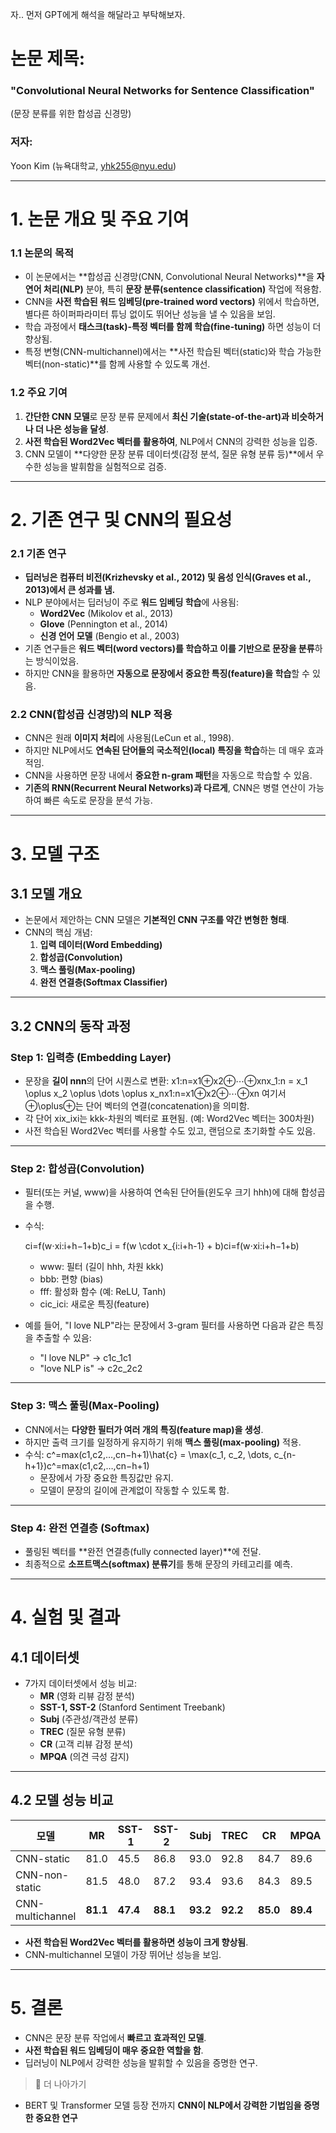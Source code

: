 
자.. 먼저 GPT에게 해석을 해달라고 부탁해보자. 

# **논문 제목:**

### **"Convolutional Neural Networks for Sentence Classification"**

(문장 분류를 위한 합성곱 신경망)

### **저자:**

Yoon Kim (뉴욕대학교, yhk255@nyu.edu)

---

# **1. 논문 개요 및 주요 기여**

### **1.1 논문의 목적**

- 이 논문에서는 **합성곱 신경망(CNN, Convolutional Neural Networks)**을 **자연어 처리(NLP)** 분야, 특히 **문장 분류(sentence classification)** 작업에 적용함.
- CNN을 **사전 학습된 워드 임베딩(pre-trained word vectors)** 위에서 학습하면, 별다른 하이퍼파라미터 튜닝 없이도 뛰어난 성능을 낼 수 있음을 보임.
- 학습 과정에서 **태스크(task)-특정 벡터를 함께 학습(fine-tuning)** 하면 성능이 더 향상됨.
- 특정 변형(CNN-multichannel)에서는 **사전 학습된 벡터(static)와 학습 가능한 벡터(non-static)**를 함께 사용할 수 있도록 개선.

### **1.2 주요 기여**

1. **간단한 CNN 모델**로 문장 분류 문제에서 **최신 기술(state-of-the-art)과 비슷하거나 더 나은 성능을 달성**.
2. **사전 학습된 Word2Vec 벡터를 활용하여**, NLP에서 CNN의 강력한 성능을 입증.
3. CNN 모델이 **다양한 문장 분류 데이터셋(감정 분석, 질문 유형 분류 등)**에서 우수한 성능을 발휘함을 실험적으로 검증.

---

# **2. 기존 연구 및 CNN의 필요성**

### **2.1 기존 연구**

- **딥러닝은 컴퓨터 비전(Krizhevsky et al., 2012) 및 음성 인식(Graves et al., 2013)에서 큰 성과를 냄.**
- NLP 분야에서는 딥러닝이 주로 **워드 임베딩 학습**에 사용됨:
    - **Word2Vec** (Mikolov et al., 2013)
    - **Glove** (Pennington et al., 2014)
    - **신경 언어 모델** (Bengio et al., 2003)
- 기존 연구들은 **워드 벡터(word vectors)를 학습하고 이를 기반으로 문장을 분류**하는 방식이었음.
- 하지만 CNN을 활용하면 **자동으로 문장에서 중요한 특징(feature)을 학습**할 수 있음.

### **2.2 CNN(합성곱 신경망)의 NLP 적용**

- CNN은 원래 **이미지 처리**에 사용됨(LeCun et al., 1998).
- 하지만 NLP에서도 **연속된 단어들의 국소적인(local) 특징을 학습**하는 데 매우 효과적임.
- CNN을 사용하면 문장 내에서 **중요한 n-gram 패턴**을 자동으로 학습할 수 있음.
- **기존의 RNN(Recurrent Neural Networks)과 다르게**, CNN은 병렬 연산이 가능하여 빠른 속도로 문장을 분석 가능.

---

# **3. 모델 구조**

## **3.1 모델 개요**

- 논문에서 제안하는 CNN 모델은 **기본적인 CNN 구조를 약간 변형한 형태**.
- CNN의 핵심 개념:
    1. **입력 데이터(Word Embedding)**
    2. **합성곱(Convolution)**
    3. **맥스 풀링(Max-pooling)**
    4. **완전 연결층(Softmax Classifier)**

---

## **3.2 CNN의 동작 과정**

### **Step 1: 입력층 (Embedding Layer)**

- 문장을 **길이 nnn**의 단어 시퀀스로 변환: x1:n=x1⊕x2⊕⋯⊕xnx_1:n = x_1 \oplus x_2 \oplus \dots \oplus x_nx1​:n=x1​⊕x2​⊕⋯⊕xn​ 여기서 ⊕\oplus⊕는 단어 벡터의 연결(concatenation)을 의미함.
- 각 단어 xix_ixi​는 kkk-차원의 벡터로 표현됨. (예: Word2Vec 벡터는 300차원)
- 사전 학습된 Word2Vec 벡터를 사용할 수도 있고, 랜덤으로 초기화할 수도 있음.

---

### **Step 2: 합성곱(Convolution)**

- 필터(또는 커널, www)을 사용하여 연속된 단어들(윈도우 크기 hhh)에 대해 합성곱을 수행.
    
- 수식:
    
    ci=f(w⋅xi:i+h−1+b)c_i = f(w \cdot x_{i:i+h-1} + b)ci​=f(w⋅xi:i+h−1​+b)
    - www: 필터 (길이 hhh, 차원 kkk)
    - bbb: 편향 (bias)
    - fff: 활성화 함수 (예: ReLU, Tanh)
    - cic_ici​: 새로운 특징(feature)
- 예를 들어, "I love NLP"라는 문장에서 3-gram 필터를 사용하면 다음과 같은 특징을 추출할 수 있음:
    
    - "I love NLP" → c1c_1c1​
    - "love NLP is" → c2c_2c2​

---

### **Step 3: 맥스 풀링(Max-Pooling)**

- CNN에서는 **다양한 필터가 여러 개의 특징(feature map)을 생성**.
- 하지만 출력 크기를 일정하게 유지하기 위해 **맥스 풀링(max-pooling)** 적용.
- 수식: c^=max⁡(c1,c2,…,cn−h+1)\hat{c} = \max(c_1, c_2, \dots, c_{n-h+1})c^=max(c1​,c2​,…,cn−h+1​)
    - 문장에서 가장 중요한 특징값만 유지.
    - 모델이 문장의 길이에 관계없이 작동할 수 있도록 함.

---

### **Step 4: 완전 연결층 (Softmax)**

- 풀링된 벡터를 **완전 연결층(fully connected layer)**에 전달.
- 최종적으로 **소프트맥스(softmax) 분류기**를 통해 문장의 카테고리를 예측.

---

# **4. 실험 및 결과**

## **4.1 데이터셋**

- 7가지 데이터셋에서 성능 비교:
    - **MR** (영화 리뷰 감정 분석)
    - **SST-1, SST-2** (Stanford Sentiment Treebank)
    - **Subj** (주관성/객관성 분류)
    - **TREC** (질문 유형 분류)
    - **CR** (고객 리뷰 감정 분석)
    - **MPQA** (의견 극성 감지)

---

## **4.2 모델 성능 비교**

|모델|MR|SST-1|SST-2|Subj|TREC|CR|MPQA|
|---|---|---|---|---|---|---|---|
|CNN-static|81.0|45.5|86.8|93.0|92.8|84.7|89.6|
|CNN-non-static|81.5|48.0|87.2|93.4|93.6|84.3|89.5|
|CNN-multichannel|**81.1**|**47.4**|**88.1**|**93.2**|**92.2**|**85.0**|**89.4**|

- **사전 학습된 Word2Vec 벡터를 활용하면 성능이 크게 향상됨**.
- CNN-multichannel 모델이 가장 뛰어난 성능을 보임.

---

# **5. 결론**

- CNN은 문장 분류 작업에서 **빠르고 효과적인 모델**.
- **사전 학습된 워드 임베딩이 매우 중요한 역할을 함**.
- 딥러닝이 NLP에서 강력한 성능을 발휘할 수 있음을 증명한 연구.


> 🚀 더 나아가기 
- BERT 및 Transformer 모델 등장 전까지 **CNN이 NLP에서 강력한 기법임을 증명한 중요한 연구**
